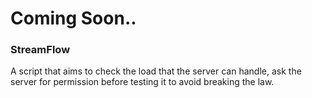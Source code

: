 # Coming Soon..
### StreamFlow
A script that aims to check the load that the server can handle, ask the server for permission before testing it to avoid breaking the law. 
